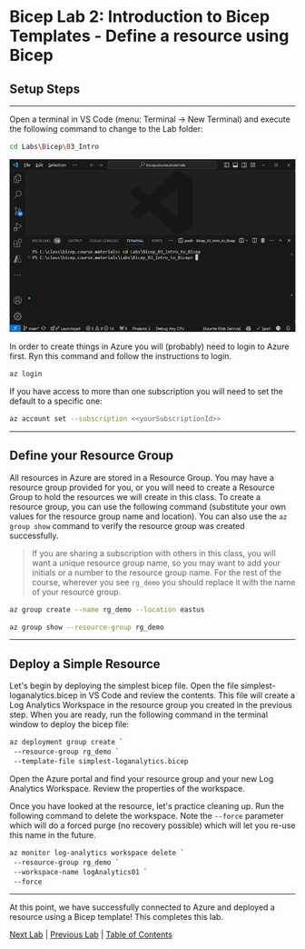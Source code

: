 # Bicep Lab 2: Introduction to Bicep Templates - Define a resource using Bicep

## Setup Steps

---

Open a terminal in VS Code (menu: Terminal -> New Terminal) and execute the following command to change to the Lab folder:

``` bash
cd Labs\Bicep\03_Intro
```

  ![Terminal](img/Terminal_01.png)

In order to create things in Azure you will (probably) need to login to Azure first.  Ryn this command and follow the instructions to login.

``` bash
az login
```

If you have access to more than one subscription you will need to set the default to a specific one:

``` bash
az account set --subscription <<yourSubscriptionId>>
```

---

## Define your Resource Group

All resources in Azure are stored in a Resource Group.  You may have a resource group provided for you, or you will need to create a Resource Group to hold the resources we will create in this class.  To create a resource group, you can use the following command (substitute your own values for the resource group name and location). You can also use the `az group show` command to verify the resource group was created successfully.

> If you are sharing a subscription with others in this class, you will want a unique resource group name, so you may want to add your initials or a number to the resource group name. For the rest of the course, wherever you see `rg_demo` you should replace it with the name of your resource group.

``` bash
az group create --name rg_demo --location eastus
```

``` bash
az group show --resource-group rg_demo
```

---

## Deploy a Simple Resource

Let's begin by deploying the simplest bicep file.  Open the file simplest-loganalytics.bicep in VS Code and review the contents.  This file will create a Log Analytics Workspace in the resource group you created in the previous step. When you are ready, run the following command in the terminal window to deploy the bicep file:

``` bash
az deployment group create `
 --resource-group rg_demo `
 --template-file simplest-loganalytics.bicep
```

Open the Azure portal and find your resource group and your new Log Analytics Workspace.  Review the properties of the workspace.

Once you have looked at the resource, let's practice cleaning up.  Run the following command to delete the workspace. Note the `--force` parameter which will do a forced purge (no recovery possible) which will let you re-use this name in the future.

``` bash
az monitor log-analytics workspace delete `
 --resource-group rg_demo `
 --workspace-name logAnalytics01 `
 --force
```

<!-- ------------------------------------------------------------------------------------------ -->
---

At this point, we have successfully connected to Azure and deployed a resource using a Bicep template! This completes this lab.

[Next Lab](../03_Parameters/readme.md) | [Previous Lab](../02_Intro/readme.md) | [Table of Contents](./readme.md)
